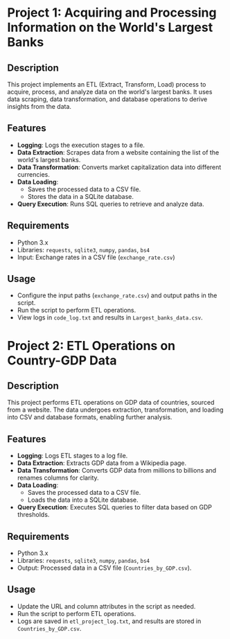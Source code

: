 
# Project 1: Acquiring and Processing Information on the World's Largest Banks

## Description
This project implements an ETL (Extract, Transform, Load) process to acquire, process, and analyze data on the world's largest banks. It uses data scraping, data transformation, and database operations to derive insights from the data.

## Features
-  **Logging**: Logs the execution stages to a file.
-  **Data Extraction**: Scrapes data from a website containing the list of the world's largest banks.
-  **Data Transformation**: Converts market capitalization data into different currencies.
-  **Data Loading**:
   - Saves the processed data to a CSV file.
   - Stores the data in a SQLite database.
- **Query Execution**: Runs SQL queries to retrieve and analyze data.

## Requirements
- Python 3.x
- Libraries: `requests`, `sqlite3`, `numpy`, `pandas`, `bs4`
- Input: Exchange rates in a CSV file (`exchange_rate.csv`)

## Usage
- Configure the input paths (`exchange_rate.csv`) and output paths in the script.
- Run the script to perform ETL operations.
- View logs in `code_log.txt` and results in `Largest_banks_data.csv`.



# Project 2: ETL Operations on Country-GDP Data


## Description
This project performs ETL operations on GDP data of countries, sourced from a website. The data undergoes extraction, transformation, and loading into CSV and database formats, enabling further analysis.

## Features
- **Logging**: Logs ETL stages to a log file.
- **Data Extraction**: Extracts GDP data from a Wikipedia page.
- **Data Transformation**: Converts GDP data from millions to billions and renames columns for clarity.
- **Data Loading**:
   - Saves the processed data to a CSV file.
   - Loads the data into a SQLite database.
- **Query Execution**: Executes SQL queries to filter data based on GDP thresholds.

## Requirements
- Python 3.x
- Libraries: `requests`, `sqlite3`, `numpy`, `pandas`, `bs4`
- Output: Processed data in a CSV file (`Countries_by_GDP.csv`).

## Usage
- Update the URL and column attributes in the script as needed.
- Run the script to perform ETL operations.
- Logs are saved in `etl_project_log.txt`, and results are stored in `Countries_by_GDP.csv`.




